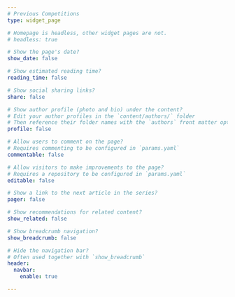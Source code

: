 ```yaml
---
# Previous Competitions
type: widget_page

# Homepage is headless, other widget pages are not.
# headless: true

# Show the page's date?
show_date: false

# Show estimated reading time?
reading_time: false

# Show social sharing links?
share: false

# Show author profile (photo and bio) under the content?
# Edit your author profiles in the `content/authors/` folder
# Then reference their folder names with the `authors` front matter option above
profile: false

# Allow users to comment on the page?
# Requires commenting to be configured in `params.yaml`
commentable: false

# Allow visitors to make improvements to the page?
# Requires a repository to be configured in `params.yaml`
editable: false

# Show a link to the next article in the series?
pager: false

# Show recommendations for related content?
show_related: false

# Show breadcrumb navigation?
show_breadcrumb: false

# Hide the navigation bar?
# Often used together with `show_breadcrumb`
header:
  navbar:
    enable: true

---
```

